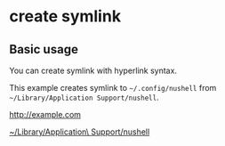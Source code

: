 # create symlink

## Basic usage

You can create symlink with hyperlink syntax.

This example creates symlink to `~/.config/nushell` from `~/Library/Application Support/nushell`.

http://example.com

[~/Library/Application\ Support/nushell](~/.config/nushell)
